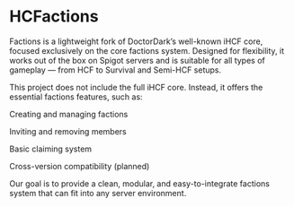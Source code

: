 # HCFactions

Factions is a lightweight fork of DoctorDark’s well-known iHCF core, focused exclusively on the core factions system.
Designed for flexibility, it works out of the box on Spigot servers and is suitable for all types of gameplay — from HCF
to Survival and Semi-HCF setups.

This project does not include the full iHCF core. Instead, it offers the essential factions features, such as:

Creating and managing factions

Inviting and removing members

Basic claiming system

Cross-version compatibility (planned)

Our goal is to provide a clean, modular, and easy-to-integrate factions system that can fit into any server environment.


